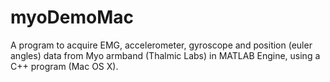 # myoDemoMac
A program to acquire EMG, accelerometer, gyroscope and position (euler angles) data from Myo armband (Thalmic Labs) in MATLAB Engine, using a C++ program (Mac OS X).
